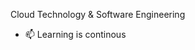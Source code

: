 
Cloud Technology & Software Engineering
- 📫 Learning is continous

<!---
steffaloff/steffaloff is a ✨ special ✨ repository because its `README.md` (this file) appears on your GitHub profile.
You can click the Preview link to take a look at your changes.
--->
